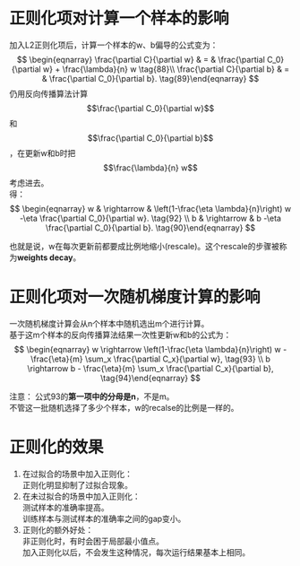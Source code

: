 # 正则化项对计算一个样本的影响  

加入L2正则化项后，计算一个样本的w、b偏导的公式变为：  
$$
\begin{eqnarray} 
  \frac{\partial C}{\partial w} & = & \frac{\partial C_0}{\partial w} + 
  \frac{\lambda}{n} w \tag{88}\\ 
  \frac{\partial C}{\partial b} & = & \frac{\partial C_0}{\partial b}.
\tag{89}\end{eqnarray}
$$
仍用反向传播算法计算$$\frac{\partial C_0}{\partial w}$$和$$\frac{\partial C_0}{\partial b}$$，在更新w和b时把$$\frac{\lambda}{n} w$$考虑进去。  
得：  
$$
\begin{eqnarray} 
  w & \rightarrow & \left(1-\frac{\eta \lambda}{n}\right) w -\eta \frac{\partial
    C_0}{\partial w}. 
\tag{92} \\
b & \rightarrow & b -\eta \frac{\partial C_0}{\partial b}.
\tag{90}\end{eqnarray}
$$

也就是说，w在每次更新前都要成比例地缩小(rescale)。这个rescale的步骤被称为**weights decay**。  


# 正则化项对一次随机梯度计算的影响

一次随机梯度计算会从n个样本中随机选出m个进行计算。  
基于这m个样本的反向传播算法结果一次性更新w和b的公式为：  
$$
\begin{eqnarray} 
  w \rightarrow \left(1-\frac{\eta \lambda}{n}\right) w -\frac{\eta}{m}
  \sum_x \frac{\partial C_x}{\partial w}, 
\tag{93} \\
b \rightarrow b - \frac{\eta}{m} \sum_x \frac{\partial C_x}{\partial b},
\tag{94}\end{eqnarray}
$$

注意：
公式93的**第一项中的分母是n**，不是m。  
不管这一批随机选择了多少个样本，w的recalse的比例是一样的。  

# 正则化的效果

1. 在过拟合的场景中加入正则化：  
正则化明显抑制了过拟合现象。  
2. 在未过拟合的场景中加入正则化：  
测试样本的准确率提高。  
训练样本与测试样本的准确率之间的gap变小。  
3. 正则化的额外好处：  
非正则化时，有时会困于局部最小值点。  
加入正则化以后，不会发生这种情况，每次运行结果基本上相同。  